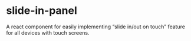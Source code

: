 # slide-in-panel
A react component for easily implementing “slide in/out on touch” feature for all devices with touch screens.
